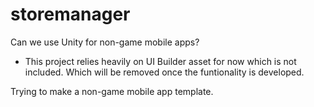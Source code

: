 # storemanager
Can we use Unity for non-game mobile apps?

* This project relies heavily on UI Builder asset for now which is not included. Which will be removed once the funtionality is developed.

Trying to make a non-game mobile app template.
